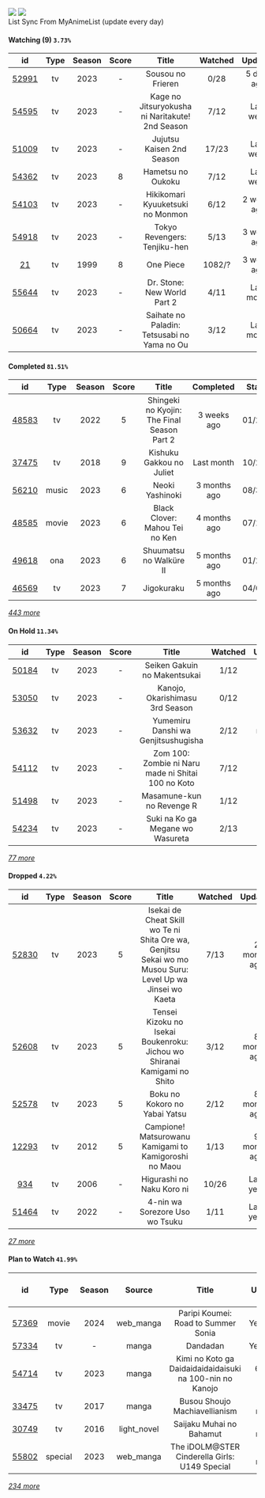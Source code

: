 [![](https://img.shields.io/badge/MyAnimeList-2E51A2?logo=MyAnimeList&logoColor=FFFFFF&style=flat)](https://myanimelist.net/profile/Faelayis)
[![](https://img.shields.io/badge/Anilist-02A9FF?logo=AniList&logoColor=FFFFFF&style=flat)](https://anilist.co/user/Faelayis/)<br>
List Sync From MyAnimeList (update every day)

#### Watching (9) ``3.73%``

|                      id                      | Type | Season | Score |                      Title                      | Watched |   Updated   | Start Date |
| :------------------------------------------: | :--: | :----: | :---: | :---------------------------------------------: | :-----: | :---------: | :--------: |
| [52991](https://myanimelist.net/anime/52991) |  tv  |  2023  |   -   |                Sousou no Frieren                |   0/28  |  5 days ago |      -     |
| [54595](https://myanimelist.net/anime/54595) |  tv  |  2023  |   -   | Kage no Jitsuryokusha ni Naritakute! 2nd Season |   7/12  |  Last week  | 10/04/2023 |
| [51009](https://myanimelist.net/anime/51009) |  tv  |  2023  |   -   |            Jujutsu Kaisen 2nd Season            |  17/23  |  Last week  | 07/08/2023 |
| [54362](https://myanimelist.net/anime/54362) |  tv  |  2023  |   8   |                Hametsu no Oukoku                |   7/12  |  Last week  | 10/16/2023 |
| [54103](https://myanimelist.net/anime/54103) |  tv  |  2023  |   -   |         Hikikomari Kyuuketsuki no Monmon        |   6/12  | 2 weeks ago | 10/08/2023 |
| [54918](https://myanimelist.net/anime/54918) |  tv  |  2023  |   -   |           Tokyo Revengers: Tenjiku-hen          |   5/13  | 3 weeks ago | 10/04/2023 |
|    [21](https://myanimelist.net/anime/21)    |  tv  |  1999  |   8   |                    One Piece                    |  1082/? | 3 weeks ago | 01/01/2013 |
| [55644](https://myanimelist.net/anime/55644) |  tv  |  2023  |   -   |           Dr. Stone: New World Part 2           |   4/11  |  Last month | 10/13/2023 |
| [50664](https://myanimelist.net/anime/50664) |  tv  |  2023  |   -   |   Saihate no Paladin: Tetsusabi no Yama no Ou   |   3/12  |  Last month | 10/08/2023 |

*[](https://github.com/Faelayis/MyAnimeList-History/blob/master/List/Anime/watching.md)*

#### Completed ``81.51%``

|                      id                      |   Type  | Season | Score |                                                   Title                                                   |   Completed   | Start Date | Finish Date |
| :------------------------------------------: | :-----: | :----: | :---: | :-------------------------------------------------------------------------------------------------------: | :-----------: | :--------: | :---------: |
| [48583](https://myanimelist.net/anime/48583) |    tv   |  2022  |   5   |                                Shingeki no Kyojin: The Final Season Part 2                                |  3 weeks ago  | 01/28/2022 |  11/08/2023 |
| [37475](https://myanimelist.net/anime/37475) |    tv   |  2018  |   9   |                                          Kishuku Gakkou no Juliet                                         |   Last month  | 10/29/2023 |  10/29/2023 |
| [56210](https://myanimelist.net/anime/56210) |  music  |  2023  |   6   |                                              Neoki Yashinoki                                              |  3 months ago | 08/30/2023 |  08/30/2023 |
| [48585](https://myanimelist.net/anime/48585) |  movie  |  2023  |   6   |                                       Black Clover: Mahou Tei no Ken                                      |  4 months ago | 07/19/2023 |  07/19/2023 |
| [49618](https://myanimelist.net/anime/49618) |   ona   |  2023  |   6   |                                          Shuumatsu no Walküre II                                          |  5 months ago | 01/27/2023 |  07/14/2023 |
| [46569](https://myanimelist.net/anime/46569) |    tv   |  2023  |   7   |                                                 Jigokuraku                                                |  5 months ago | 04/02/2023 |  07/02/2023 |


*[443 more](https://github.com/Faelayis/MyAnimeList-History/blob/master/List/Anime/completed.md)*

#### On Hold ``11.34%``

|                      id                      |   Type  | Season | Score |                                                     Title                                                    | Watched |    Updated    | Start Date |
| :------------------------------------------: | :-----: | :----: | :---: | :----------------------------------------------------------------------------------------------------------: | :-----: | :-----------: | :--------: |
| [50184](https://myanimelist.net/anime/50184) |    tv   |  2023  |   -   |                                         Seiken Gakuin no Makentsukai                                         |   1/12  |   Last month  | 10/05/2023 |
| [53050](https://myanimelist.net/anime/53050) |    tv   |  2023  |   -   |                                        Kanojo, Okarishimasu 3rd Season                                       |   0/12  |   Last month  | 07/15/2023 |
| [53632](https://myanimelist.net/anime/53632) |    tv   |  2023  |   -   |                                      Yumemiru Danshi wa Genjitsushugisha                                     |   2/12  |  3 months ago | 07/11/2023 |
| [54112](https://myanimelist.net/anime/54112) |    tv   |  2023  |   -   |                              Zom 100: Zombie ni Naru made ni Shitai 100 no Koto                              |   7/12  |   Last month  | 07/09/2023 |
| [51498](https://myanimelist.net/anime/51498) |    tv   |  2023  |   -   |                                           Masamune-kun no Revenge R                                          |   1/12  |   Last month  | 07/04/2023 |
| [54234](https://myanimelist.net/anime/54234) |    tv   |  2023  |   -   |                                       Suki na Ko ga Megane wo Wasureta                                       |   2/13  |   Last month  | 07/04/2023 |


*[77 more](https://github.com/Faelayis/MyAnimeList-History/blob/master/List/Anime/on_hold.md)*

#### Dropped ``4.22%``

|                      id                      | Type | Season | Score |                                                   Title                                                   | Watched |    Updated   | Start Date |
| :------------------------------------------: | :--: | :----: | :---: | :-------------------------------------------------------------------------------------------------------: | :-----: | :----------: | :--------: |
| [52830](https://myanimelist.net/anime/52830) |  tv  |  2023  |   5   | Isekai de Cheat Skill wo Te ni Shita Ore wa, Genjitsu Sekai wo mo Musou Suru: Level Up wa Jinsei wo Kaeta |   7/13  | 2 months ago | 04/04/2023 |
| [52608](https://myanimelist.net/anime/52608) |  tv  |  2023  |   5   |                  Tensei Kizoku no Isekai Boukenroku: Jichou wo Shiranai Kamigami no Shito                 |   3/12  | 8 months ago | 04/03/2023 |
| [52578](https://myanimelist.net/anime/52578) |  tv  |  2023  |   5   |                                       Boku no Kokoro no Yabai Yatsu                                       |   2/12  | 8 months ago | 04/02/2023 |
| [12293](https://myanimelist.net/anime/12293) |  tv  |  2012  |   5   |                           Campione! Matsurowanu Kamigami to Kamigoroshi no Maou                           |   1/13  | 9 months ago | 03/20/2023 |
|   [934](https://myanimelist.net/anime/934)   |  tv  |  2006  |   -   |                                         Higurashi no Naku Koro ni                                         |  10/26  |   Last year  | 12/23/2022 |
| [51464](https://myanimelist.net/anime/51464) |  tv  |  2022  |   -   |                                       4-nin wa Sorezore Uso wo Tsuku                                      |   1/11  |   Last year  | 10/16/2022 |


*[27 more](https://github.com/Faelayis/MyAnimeList-History/blob/master/List/Anime/dropped.md)*

#### Plan to Watch ``41.99%``

|                      id                      |   Type  | Season |    Source    |                                                        Title                                                        |    Updated    | Plan Start Date |
| :------------------------------------------: | :-----: | :----: | :----------: | :-----------------------------------------------------------------------------------------------------------------: | :-----------: | :-------------: |
| [57369](https://myanimelist.net/anime/57369) |  movie  |  2024  |   web_manga  |                                         Paripi Koumei: Road to Summer Sonia                                         |   Yesterday   |        -        |
| [57334](https://myanimelist.net/anime/57334) |    tv   |    -   |     manga    |                                                       Dandadan                                                      |   Yesterday   |        -        |
| [54714](https://myanimelist.net/anime/54714) |    tv   |  2023  |     manga    |                               Kimi no Koto ga Daidaidaidaidaisuki na 100-nin no Kanojo                              |   6 days ago  |        -        |
| [33475](https://myanimelist.net/anime/33475) |    tv   |  2017  |     manga    |                                            Busou Shoujo Machiavellianism                                            |   Last month  |        -        |
| [30749](https://myanimelist.net/anime/30749) |    tv   |  2016  |  light_novel |                                               Saijaku Muhai no Bahamut                                              |   Last month  |        -        |
| [55802](https://myanimelist.net/anime/55802) | special |  2023  |   web_manga  |                                    The iDOLM@STER Cinderella Girls: U149 Special                                    |   Last month  |        -        |


*[234 more](https://github.com/Faelayis/MyAnimeList-History/blob/master/List/Anime/plan_to_watch.md)*

